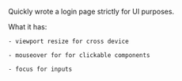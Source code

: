 
Quickly wrote a login page strictly for UI purposes.

What it has:
	
	- viewport resize for cross device

	- mouseover for for clickable components

	- focus for inputs


